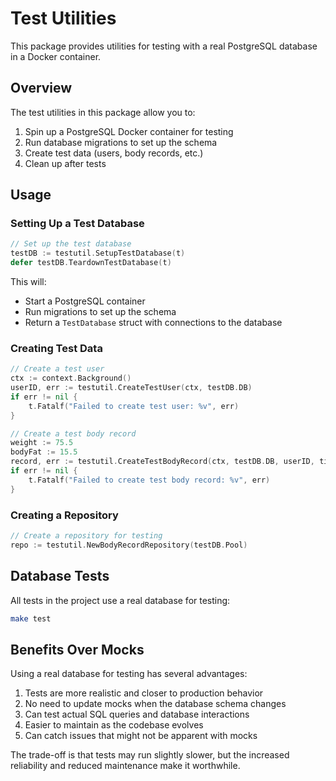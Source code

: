 # Test Utilities

This package provides utilities for testing with a real PostgreSQL database in a Docker container.

## Overview

The test utilities in this package allow you to:

1. Spin up a PostgreSQL Docker container for testing
2. Run database migrations to set up the schema
3. Create test data (users, body records, etc.)
4. Clean up after tests

## Usage

### Setting Up a Test Database

```go
// Set up the test database
testDB := testutil.SetupTestDatabase(t)
defer testDB.TeardownTestDatabase(t)
```

This will:
- Start a PostgreSQL container
- Run migrations to set up the schema
- Return a `TestDatabase` struct with connections to the database

### Creating Test Data

```go
// Create a test user
ctx := context.Background()
userID, err := testutil.CreateTestUser(ctx, testDB.DB)
if err != nil {
    t.Fatalf("Failed to create test user: %v", err)
}

// Create a test body record
weight := 75.5
bodyFat := 15.5
record, err := testutil.CreateTestBodyRecord(ctx, testDB.DB, userID, time.Now(), &weight, &bodyFat)
if err != nil {
    t.Fatalf("Failed to create test body record: %v", err)
}
```

### Creating a Repository

```go
// Create a repository for testing
repo := testutil.NewBodyRecordRepository(testDB.Pool)
```

## Database Tests

All tests in the project use a real database for testing:

```bash
make test
```

## Benefits Over Mocks

Using a real database for testing has several advantages:

1. Tests are more realistic and closer to production behavior
2. No need to update mocks when the database schema changes
3. Can test actual SQL queries and database interactions
4. Easier to maintain as the codebase evolves
5. Can catch issues that might not be apparent with mocks

The trade-off is that tests may run slightly slower, but the increased reliability and reduced maintenance make it worthwhile.
